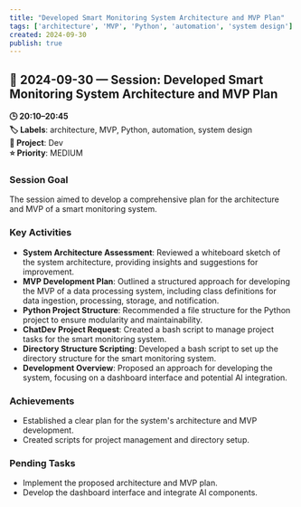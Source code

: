 ```yaml
---
title: "Developed Smart Monitoring System Architecture and MVP Plan"
tags: ['architecture', 'MVP', 'Python', 'automation', 'system design']
created: 2024-09-30
publish: true
---
```


## 📅 2024-09-30 — Session: Developed Smart Monitoring System Architecture and MVP Plan

**🕒 20:10–20:45**  
**🏷️ Labels**: architecture, MVP, Python, automation, system design  
**📂 Project**: Dev  
**⭐ Priority**: MEDIUM  


### Session Goal
The session aimed to develop a comprehensive plan for the architecture and MVP of a smart monitoring system.

### Key Activities
- **System Architecture Assessment**: Reviewed a whiteboard sketch of the system architecture, providing insights and suggestions for improvement.
- **MVP Development Plan**: Outlined a structured approach for developing the MVP of a data processing system, including class definitions for data ingestion, processing, storage, and notification.
- **Python Project Structure**: Recommended a file structure for the Python project to ensure modularity and maintainability.
- **ChatDev Project Request**: Created a bash script to manage project tasks for the smart monitoring system.
- **Directory Structure Scripting**: Developed a bash script to set up the directory structure for the smart monitoring system.
- **Development Overview**: Proposed an approach for developing the system, focusing on a dashboard interface and potential AI integration.

### Achievements
- Established a clear plan for the system's architecture and MVP development.
- Created scripts for project management and directory setup.

### Pending Tasks
- Implement the proposed architecture and MVP plan.
- Develop the dashboard interface and integrate AI components.
